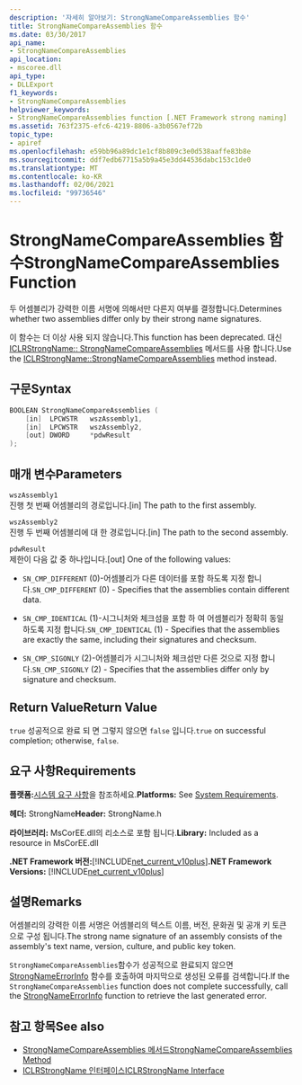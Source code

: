 ```yaml
---
description: '자세히 알아보기: StrongNameCompareAssemblies 함수'
title: StrongNameCompareAssemblies 함수
ms.date: 03/30/2017
api_name:
- StrongNameCompareAssemblies
api_location:
- mscoree.dll
api_type:
- DLLExport
f1_keywords:
- StrongNameCompareAssemblies
helpviewer_keywords:
- StrongNameCompareAssemblies function [.NET Framework strong naming]
ms.assetid: 763f2375-efc6-4219-8806-a3b0567ef72b
topic_type:
- apiref
ms.openlocfilehash: e59bb96a89dc1e1cf8b809c3e0d538aaffe83b8e
ms.sourcegitcommit: ddf7edb67715a5b9a45e3dd44536dabc153c1de0
ms.translationtype: MT
ms.contentlocale: ko-KR
ms.lasthandoff: 02/06/2021
ms.locfileid: "99736546"
---
```

# <a name="strongnamecompareassemblies-function"></a><span data-ttu-id="66d3f-103">StrongNameCompareAssemblies 함수</span><span class="sxs-lookup"><span data-stu-id="66d3f-103">StrongNameCompareAssemblies Function</span></span>

<span data-ttu-id="66d3f-104">두 어셈블리가 강력한 이름 서명에 의해서만 다른지 여부를 결정합니다.</span><span class="sxs-lookup"><span data-stu-id="66d3f-104">Determines whether two assemblies differ only by their strong name signatures.</span></span>  
  
 <span data-ttu-id="66d3f-105">이 함수는 더 이상 사용 되지 않습니다.</span><span class="sxs-lookup"><span data-stu-id="66d3f-105">This function has been deprecated.</span></span> <span data-ttu-id="66d3f-106">대신 [ICLRStrongName:: StrongNameCompareAssemblies](../hosting/iclrstrongname-strongnamecompareassemblies-method.md) 메서드를 사용 합니다.</span><span class="sxs-lookup"><span data-stu-id="66d3f-106">Use the [ICLRStrongName::StrongNameCompareAssemblies](../hosting/iclrstrongname-strongnamecompareassemblies-method.md) method instead.</span></span>  
  
## <a name="syntax"></a><span data-ttu-id="66d3f-107">구문</span><span class="sxs-lookup"><span data-stu-id="66d3f-107">Syntax</span></span>  
  
```cpp  
BOOLEAN StrongNameCompareAssemblies (  
    [in]  LPCWSTR   wszAssembly1,  
    [in]  LPCWSTR   wszAssembly2,  
    [out] DWORD     *pdwResult  
);  
```  
  
## <a name="parameters"></a><span data-ttu-id="66d3f-108">매개 변수</span><span class="sxs-lookup"><span data-stu-id="66d3f-108">Parameters</span></span>  

 `wszAssembly1`  
 <span data-ttu-id="66d3f-109">진행 첫 번째 어셈블리의 경로입니다.</span><span class="sxs-lookup"><span data-stu-id="66d3f-109">[in] The path to the first assembly.</span></span>  
  
 `wszAssembly2`  
 <span data-ttu-id="66d3f-110">진행 두 번째 어셈블리에 대 한 경로입니다.</span><span class="sxs-lookup"><span data-stu-id="66d3f-110">[in] The path to the second assembly.</span></span>  
  
 `pdwResult`  
 <span data-ttu-id="66d3f-111">제한이 다음 값 중 하나입니다.</span><span class="sxs-lookup"><span data-stu-id="66d3f-111">[out] One of the following values:</span></span>  
  
- <span data-ttu-id="66d3f-112">`SN_CMP_DIFFERENT` (0)-어셈블리가 다른 데이터를 포함 하도록 지정 합니다.</span><span class="sxs-lookup"><span data-stu-id="66d3f-112">`SN_CMP_DIFFERENT` (0) - Specifies that the assemblies contain different data.</span></span>  
  
- <span data-ttu-id="66d3f-113">`SN_CMP_IDENTICAL` (1)-시그니처와 체크섬을 포함 하 여 어셈블리가 정확히 동일 하도록 지정 합니다.</span><span class="sxs-lookup"><span data-stu-id="66d3f-113">`SN_CMP_IDENTICAL` (1) - Specifies that the assemblies are exactly the same, including their signatures and checksum.</span></span>  
  
- <span data-ttu-id="66d3f-114">`SN_CMP_SIGONLY` (2)-어셈블리가 시그니처와 체크섬만 다른 것으로 지정 합니다.</span><span class="sxs-lookup"><span data-stu-id="66d3f-114">`SN_CMP_SIGONLY` (2) - Specifies that the assemblies differ only by signature and checksum.</span></span>  
  
## <a name="return-value"></a><span data-ttu-id="66d3f-115">Return Value</span><span class="sxs-lookup"><span data-stu-id="66d3f-115">Return Value</span></span>  

 <span data-ttu-id="66d3f-116">`true` 성공적으로 완료 되 면 그렇지 않으면 `false` 입니다.</span><span class="sxs-lookup"><span data-stu-id="66d3f-116">`true` on successful completion; otherwise, `false`.</span></span>  
  
## <a name="requirements"></a><span data-ttu-id="66d3f-117">요구 사항</span><span class="sxs-lookup"><span data-stu-id="66d3f-117">Requirements</span></span>  

 <span data-ttu-id="66d3f-118">**플랫폼:**[시스템 요구 사항](../../get-started/system-requirements.md)을 참조하세요.</span><span class="sxs-lookup"><span data-stu-id="66d3f-118">**Platforms:** See [System Requirements](../../get-started/system-requirements.md).</span></span>  
  
 <span data-ttu-id="66d3f-119">**헤더:** StrongName</span><span class="sxs-lookup"><span data-stu-id="66d3f-119">**Header:** StrongName.h</span></span>  
  
 <span data-ttu-id="66d3f-120">**라이브러리:** MsCorEE.dll의 리소스로 포함 됩니다.</span><span class="sxs-lookup"><span data-stu-id="66d3f-120">**Library:** Included as a resource in MsCorEE.dll</span></span>  
  
 <span data-ttu-id="66d3f-121">**.NET Framework 버전:**[!INCLUDE[net_current_v10plus](../../../../includes/net-current-v10plus-md.md)]</span><span class="sxs-lookup"><span data-stu-id="66d3f-121">**.NET Framework Versions:** [!INCLUDE[net_current_v10plus](../../../../includes/net-current-v10plus-md.md)]</span></span>  
  
## <a name="remarks"></a><span data-ttu-id="66d3f-122">설명</span><span class="sxs-lookup"><span data-stu-id="66d3f-122">Remarks</span></span>  

 <span data-ttu-id="66d3f-123">어셈블리의 강력한 이름 서명은 어셈블리의 텍스트 이름, 버전, 문화권 및 공개 키 토큰으로 구성 됩니다.</span><span class="sxs-lookup"><span data-stu-id="66d3f-123">The strong name signature of an assembly consists of the assembly's text name, version, culture, and public key token.</span></span>  
  
 <span data-ttu-id="66d3f-124">`StrongNameCompareAssemblies`함수가 성공적으로 완료되지 않으면 [StrongNameErrorInfo](strongnameerrorinfo-function.md) 함수를 호출하여 마지막으로 생성된 오류를 검색합니다.</span><span class="sxs-lookup"><span data-stu-id="66d3f-124">If the `StrongNameCompareAssemblies` function does not complete successfully, call the [StrongNameErrorInfo](strongnameerrorinfo-function.md) function to retrieve the last generated error.</span></span>  
  
## <a name="see-also"></a><span data-ttu-id="66d3f-125">참고 항목</span><span class="sxs-lookup"><span data-stu-id="66d3f-125">See also</span></span>

- [<span data-ttu-id="66d3f-126">StrongNameCompareAssemblies 메서드</span><span class="sxs-lookup"><span data-stu-id="66d3f-126">StrongNameCompareAssemblies Method</span></span>](../hosting/iclrstrongname-strongnamecompareassemblies-method.md)
- [<span data-ttu-id="66d3f-127">ICLRStrongName 인터페이스</span><span class="sxs-lookup"><span data-stu-id="66d3f-127">ICLRStrongName Interface</span></span>](../hosting/iclrstrongname-interface.md)
